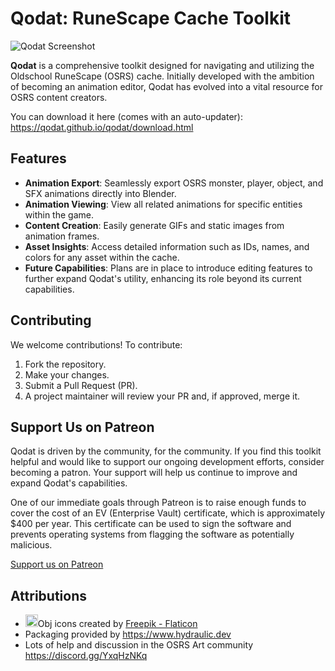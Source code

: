 # Qodat: RuneScape Cache Toolkit

![Qodat Screenshot](https://github.com/Qodat/qodat/assets/10871975/fbd82a47-9e82-4de3-a27f-8dd79d7c2e8a)

**Qodat** is a comprehensive toolkit designed for navigating and utilizing the Oldschool RuneScape (OSRS) cache. Initially developed with the ambition of becoming an animation editor, Qodat has evolved into a vital resource for OSRS content creators.

You can download it here (comes with an auto-updater): https://qodat.github.io/qodat/download.html 

## Features

- **Animation Export**: Seamlessly export OSRS monster, player, object, and SFX animations directly into Blender.
- **Animation Viewing**: View all related animations for specific entities within the game.
- **Content Creation**: Easily generate GIFs and static images from animation frames.
- **Asset Insights**: Access detailed information such as IDs, names, and colors for any asset within the cache.
- **Future Capabilities**: Plans are in place to introduce editing features to further expand Qodat's utility, enhancing its role beyond its current capabilities.


## Contributing

We welcome contributions! To contribute:
1. Fork the repository.
2. Make your changes.
3. Submit a Pull Request (PR).
4. A project maintainer will review your PR and, if approved, merge it.


## Support Us on Patreon

Qodat is driven by the community, for the community. If you find this toolkit helpful and would like to support our ongoing development efforts, consider becoming a patron. Your support will help us continue to improve and expand Qodat's capabilities.

One of our immediate goals through Patreon is to raise enough funds to cover the cost of an EV (Enterprise Vault) certificate, which is approximately $400 per year. This certificate can be used to sign the software and prevents operating systems from flagging the software as potentially malicious.

[Support us on Patreon](https://www.patreon.com/qodat)

## Attributions
- <img src="src/main/resources/stan/qodat/images/object-file-format.png" alt="" width="20px">Obj icons created by <a href="https://www.flaticon.com/free-icons/obj" title="obj icons">Freepik - Flaticon</a>
- Packaging provided by https://www.hydraulic.dev
- Lots of help and discussion in the OSRS Art community https://discord.gg/YxqHzNKq 
